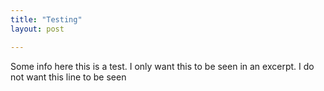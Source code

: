 ```yaml
---
title: "Testing"
layout: post

---
```


Some info here this is a test. I only want  this to be seen in an excerpt.
I do not want this line to be seen
